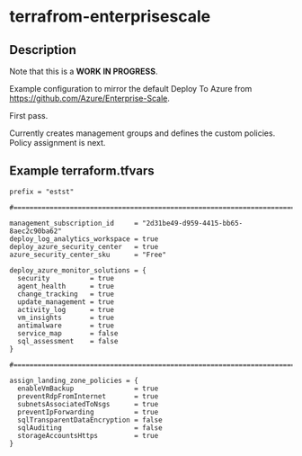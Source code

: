 # terrafrom-enterprisescale

## Description

Note that this is a **WORK IN PROGRESS**.

Example configuration to mirror the default Deploy To Azure from <https://github.com/Azure/Enterprise-Scale>.

First pass.

Currently creates management groups and defines the custom policies. Policy assignment is next.

## Example terraform.tfvars

```hcl
prefix = "estst"

#==============================================================================

management_subscription_id     = "2d31be49-d959-4415-bb65-8aec2c90ba62"
deploy_log_analytics_workspace = true
deploy_azure_security_center   = true
azure_security_center_sku      = "Free"

deploy_azure_monitor_solutions = {
  security          = true
  agent_health      = true
  change_tracking   = true
  update_management = true
  activity_log      = true
  vm_insights       = true
  antimalware       = true
  service_map       = false
  sql_assessment    = false
}

#==============================================================================

assign_landing_zone_policies = {
  enableVmBackup               = true
  preventRdpFromInternet       = true
  subnetsAssociatedToNsgs      = true
  preventIpForwarding          = true
  sqlTransparentDataEncryption = false
  sqlAuditing                  = false
  storageAccountsHttps         = true
}
```

